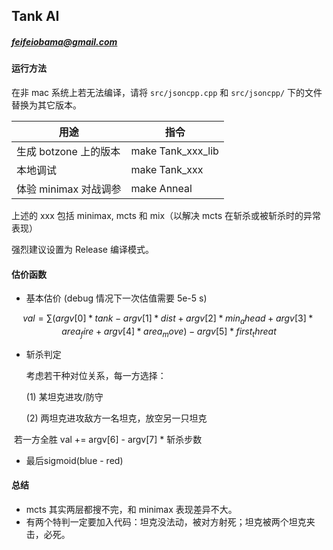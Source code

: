 ## Tank AI

##### feifeiobama@gmail.com

#### 运行方法

在非 mac 系统上若无法编译，请将 `src/jsoncpp.cpp` 和 `src/jsoncpp/` 下的文件替换为其它版本。

| 用途                  | 指令              |
| --------------------- | ----------------- |
| 生成 botzone 上的版本 | make Tank_xxx_lib |
| 本地调试              | make Tank_xxx     |
| 体验 minimax 对战调参  | make Anneal       |

上述的 xxx 包括 minimax, mcts 和 mix（以解决 mcts 在斩杀或被斩杀时的异常表现）

强烈建议设置为 Release 编译模式。

#### 估价函数

* 基本估价 (debug 情况下一次估值需要 5e-5 s)

$$
    val = \sum(argv[0] * tank - argv[1] * dist + argv[2] * min_ahead + argv[3] * area_fire + argv[4] * area_move) - argv[5] * first_threat
$$

* 斩杀判定

    考虑若干种对位关系，每一方选择：

    (1) 某坦克进攻/防守
    
    (2) 两坦克进攻敌方一名坦克，放空另一只坦克

​	若一方全胜 val += argv[6] - argv[7] * 斩杀步数

* 最后sigmoid(blue - red)

#### 总结

* mcts 其实两层都搜不完，和 minimax 表现差异不大。
* 有两个特判一定要加入代码：坦克没法动，被对方射死；坦克被两个坦克夹击，必死。
